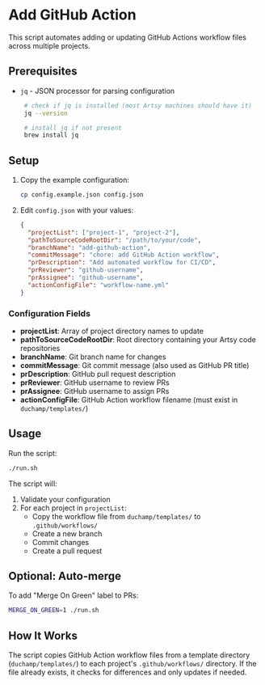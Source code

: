 # Add GitHub Action

This script automates adding or updating GitHub Actions workflow files across multiple projects.

## Prerequisites

- `jq` - JSON processor for parsing configuration
  ```bash
   # check if jq is installed (most Artsy machines should have it)
   jq --version

   # install jq if not present
   brew install jq
  ```

## Setup

1. Copy the example configuration:
   ```bash
   cp config.example.json config.json
   ```

2. Edit `config.json` with your values:
   ```json
   {
     "projectList": ["project-1", "project-2"],
     "pathToSourceCodeRootDir": "/path/to/your/code",
     "branchName": "add-github-action",
     "commitMessage": "chore: add GitHub Action workflow",
     "prDescription": "Add automated workflow for CI/CD",
     "prReviewer": "github-username",
     "prAssignee": "github-username",
     "actionConfigFile": "workflow-name.yml"
   }
   ```

### Configuration Fields

- **projectList**: Array of project directory names to update
- **pathToSourceCodeRootDir**: Root directory containing your Artsy code repositories
- **branchName**: Git branch name for changes
- **commitMessage**:  Git commit message (also used as GitHub PR title)
- **prDescription**: GitHub pull request description
- **prReviewer**: GitHub username to review PRs
- **prAssignee**: GitHub username to assign PRs
- **actionConfigFile**: GitHub Action workflow filename (must exist in `duchamp/templates/`)

## Usage

Run the script:
```bash
./run.sh
```

The script will:
1. Validate your configuration
2. For each project in `projectList`:
   - Copy the workflow file from `duchamp/templates/` to `.github/workflows/`
   - Create a new branch
   - Commit changes
   - Create a pull request

## Optional: Auto-merge

To add "Merge On Green" label to PRs:
```bash
MERGE_ON_GREEN=1 ./run.sh
```

## How It Works

The script copies GitHub Action workflow files from a template directory (`duchamp/templates/`) to each project's `.github/workflows/` directory. If the file already exists, it checks for differences and only updates if needed.
